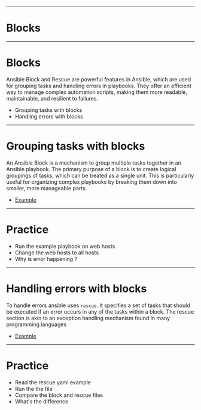 
---

# Blocks

---

# Blocks

<!-- https://www.golinuxcloud.com/ansible-block-rescue-always/ -->

Ansible Block and Rescue are powerful features in Ansible, which are used for grouping tasks and handling errors in playbooks. They offer an efficient way to manage complex automation scripts, making them more readable, maintainable, and resilient to failures.

- Grouping tasks with blocks
- Handling errors with blocks


---

# Grouping tasks with blocks

An Ansible Block is a mechanism to group multiple tasks together in an Ansible playbook. The primary purpose of a block is to create logical groupings of tasks, which can be treated as a single unit. This is particularly useful for organizing complex playbooks by breaking them down into smaller, more manageable parts.

- [Example](../04_advance_playbooks/07_blocks/00_block.yaml)

---

# Practice

- Run the example playbook on web hosts
- Change the web hosts to all hosts
- Why is error happening ?

---

# Handling errors with blocks

To handle errors ansible uses `rescue`. It specifies a set of tasks that should be executed if an error occurs in any of the tasks within a block. The rescue section is akin to an exception handling mechanism found in many programming languages

- [Example](../04_advance_playbooks/07_blocks/01_rescue.yaml)

---

# Practice

- Read the rescue yaml example
- Run the the file
- Compare the block and rescue files
- What's the difference

